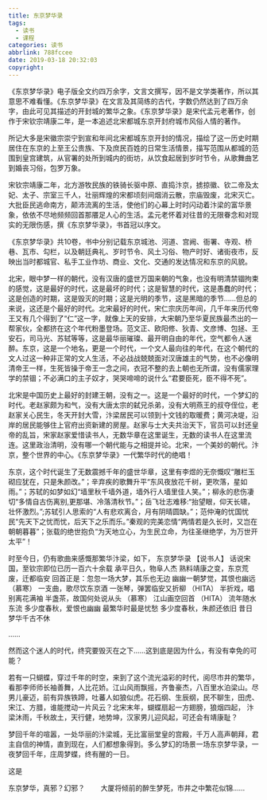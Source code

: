 ```yaml
---
title: 东京梦华录
tags:
  - 读书
  - 课程
categories: 读书
abbrlink: 788fccee
date: 2019-03-18 20:32:03
copyright:
---
```


​	《东京梦华录》电子版全文约四万余字，文言文撰写，因不是文学类著作，所以其意思不难看懂。《东京梦华录》在文言及其简练的古代，字数仍然达到了四万余字，由此可见其描述的开封城的繁华之象。《东京梦华录》是宋代孟元老著作，创作于宋钦宗靖康二年，是一本追述北宋都城东京开封府城市风俗人情的著作。

所记大多是宋徽宗崇宁到宣和年间北宋都城东京开封的情况，描绘了这一历史时期居住在东京的上至王公贵族、下及庶民百姓的日常生活情景，描写范围从都城的范围到皇宫建筑，从官署的处所到城内的街坊，从饮食起居到岁时节令，从歌舞曲艺到婚丧习俗，包罗万象。

​	宋钦宗靖康二年，北方游牧民族的铁骑长驱中原、直捣汴京，掳掠徽、钦二帝及太妃、太子、宗室三千人，壮丽辉煌的宋都顷刻间烟消云散，宗庙毁废，北宋灭亡。大批臣民逃命南方，颠沛流离的生活，使他们的心幕上时时闪动着汴梁的富华景象，依依不尽地频频回首那餍足人心的生活。孟元老怀着对往昔的无限眷念和对现实的无限伤感，撰《东京梦华录》，书首冠以序文。

​	《东京梦华录》共10卷，书中分别记载东京城池、河道、宫阙、衙署、寺观、桥巷、瓦市、勾栏，以及朝廷典礼、岁时节令、风土习俗、物产时好、诸街夜市，反映出当时都城官、私手工业作坊、商业、文化、交通的发达情况和东京的风貌。

​	北宋，眼中梦一样的朝代，没有汉唐的盛世万国来朝的气象，也没有明清禁锢拘束的感觉，这是最好的时代，这是最坏的时代；这是智慧的时代，这是愚蠢的时代；这是创造的时期，这是毁灭的时期；这是光明的季节，这是黑暗的季节……但总的来说，这还是个最好的时代。北宋最好的时代，宋仁宗庆历年间，几千年来历代帝王又有几个得到了“仁”这一字，就像上天的安排，大宋朝乃至华夏民族最杰出的一帮家伙，全都挤在这个年代粉墨登场。范文正、欧阳修、狄青、文彦博、包拯、王安石，司马光、苏轼等等，这是最华丽璀璨、最开明自由的年代，空气都令人迷醉。
​     东京，这是一个地名，更是一个时代，一个文人最向往的年代，在这个朝代的文人过这一种非正常的文人生活，不必战战兢兢面对汉唐雄主的气势，也不必像明清帝王一样，生死皆操于帝王一念之间，衣冠不整的去上朝也无所谓，没有儒家理学的禁锢；不必满口的主子奴才，哭哭啼啼的说什么“君要臣死，臣不得不死”。

​	北宋是中国历史上最好的封建王朝，没有之一。这是一个最好的时代，一个梦幻的时代。老赵家颇为和气，没有大唐太宗的弑兄杀弟，没有大明燕王的叔夺侄位，老赵家关心民生，冬天开封大雪，汴梁居民可以领到十文钱的取暖费；黄河决堤，沿岸的居民能够住上官府出资新建的房屋。赵家与士大夫共治天下，官员可以封还皇帝的乱旨，宋家赵家爱惜读书人，无数华章在这里诞生，无数的读书人在这里流连。这里政治清明，没有哪一个朝代能与之相提并论。
​     北宋，一个美妙的朝代。汴京，整个世界的中心。《东京梦华录》一代繁华时代的绝唱！

​	东京，这个时代诞生了无数震撼千年的盛世华章，这里有李煜的无奈慨叹“雕栏玉砌应犹在，只是朱颜改。”；辛弃疾的歌舞升平“东风夜放花千树，更吹落，星如雨。”；苏轼的如梦如幻“墙里秋千墙外道，墙外行人墙里佳人笑。”；柳永的悲伤凄切“多情自古伤离别,更那堪、冷落清秋节。”；岳飞壮志难移:“抬望眼，仰天长啸，壮怀激烈。”;苏轼引人思索的“人有悲欢离合，月有阴晴圆缺。”；范仲淹的忧国忧民“先天下之忧而忧，后天下之乐而乐。”秦观的完美恋情“两情若是久长时，又岂在朝朝暮暮”；张载的绝世抱负“为天地立心，为生民立命，为往圣继绝学，为万世开太平”！

时至今日，仍有歌曲来感慨那繁华汴梁，如下，
 东京梦华录
 【说书人】
 话说宋国，至钦宗即位已历一百六十余载
 承平日久，物阜人杰
 熟料靖康之变，东京荒废，迁都临安
 回首正是：忽忽一场大梦，其乐也无边
 幽幽一朝梦觉，其恨也幽远
 （慕寒）
 一支曲，歌尽饮东京酒
 一张琴，弹罢临安又折柳
 （HITA）
 半折戏，唱别离花满袖
 半盏茶，故国何处说从头
 （慕寒）
 江山画空回首
 （HITA）
 流年随水东流
 多少度春秋，爱恨也幽幽
 最繁华时最是忧愁
 多少度春秋，朱颜还依旧
 昔日梦华千古不休

……

然而这个迷人的时代，终究要毁灭在之下……这到底是因为什么，有没有幸免的可能？

若有一只蝴蝶，穿过千年的时空，来到了这个流光溢彩的时代，阅尽市井的繁华，看那李师师长袖善舞，人比花娇。江山风雨飘摇，齐鲁豪杰，八百里水泊梁山。尽男儿豪迈，前有异族铁蹄，吐蕃人如狼似虎。花石纲、生辰纲，民不聊生，田虎、宋江、方腊，谁能搅动一片风云？北宋末年，蝴蝶扇起一方翅膀，狼烟四起， 汴梁沐雨，千秋故土，天行健，地势坤，汉家男儿迎风起，可还会有靖康耻？

梦回千年的喧嚣，一处华丽的汴梁城，无比富丽堂皇的宫殿，千万人高声朝拜，君主自信的神情，直到现在，人们都想象得到。多么梦幻的场景一场东京梦华录，一夜梦回千年，庄周梦蝶，终有醒的一日。

这是

东京梦华，真邪？幻邪？
 　　大厦将倾前的醉生梦死，市井之中繁花似锦……

 